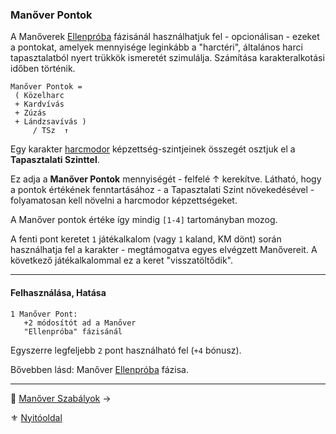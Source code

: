 ### Manőver Pontok

A Manőverek [Ellenpróba](066_04_manover_vegbevitele.md#ellenpróba-e) fázisánál használhatjuk fel - opcionálisan - ezeket a pontokat, amelyek mennyisége leginkább a "harctéri", általános harci tapasztalatból nyert trükkök ismeretét szimulálja. Számítása karakteralkotási időben történik.

```
Manőver Pontok =
 ( Közelharc
 + Kardvívás
 + Zúzás
 + Lándzsavívás )
     / TSz  ↑
```

Egy karakter [harcmodor](kepzettsegek.primer.harci/harcmodor.md) képzettség-szintjeinek összegét osztjuk el a **Tapasztalati Szinttel**.

Ez adja a **Manőver Pontok** mennyiségét - felfelé ↑ kerekítve. Látható, hogy a pontok értékének fenntartásához - a Tapasztalati Szint növekedésével - folyamatosan kell növelni a harcmodor képzettségeket.

A Manőver pontok értéke így mindig `[1-4]` tartományban mozog.

A fenti pont keretet `1` játékalkalom (vagy `1` kaland, KM dönt) során használhatja fel a karakter - megtámogatva egyes elvégzett Manővereit. A következő játékalkalommal ez a keret "visszatöltődik".

---
#### Felhasználása, Hatása

```
1 Manőver Pont:
   +2 módosítót ad a Manőver
   "Ellenpróba" fázisánál
```

Egyszerre legfeljebb `2` pont használható fel (`+4` bónusz).

Bővebben lásd: Manőver [Ellenpróba](066_04_manover_vegbevitele.md#ellenpróba-e) fázisa.

---

🔗 [Manőver Szabályok](066_03_manover_szabalyok.md) →

⚜️ [Nyitóoldal](start.md#6-harcrendszer-%EF%B8%8F)
